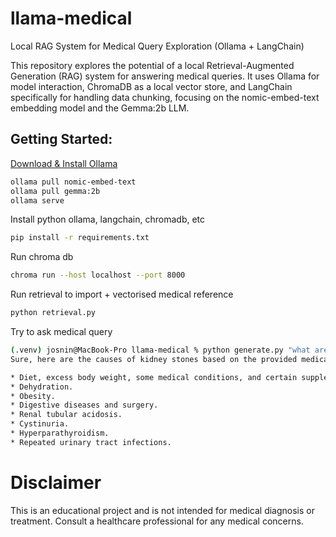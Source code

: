 # llama-medical

Local RAG System for Medical Query Exploration (Ollama + LangChain)

This repository explores the potential of a local Retrieval-Augmented Generation (RAG) system for answering medical queries. It uses Ollama for model interaction,  ChromaDB as a local vector store, and LangChain specifically for handling data chunking, focusing on the nomic-embed-text embedding model and the Gemma:2b LLM.



## Getting Started:
[Download & Install Ollama](https://ollama.com/)
```bash
ollama pull nomic-embed-text
ollama pull gemma:2b
ollama serve
```

Install python ollama, langchain, chromadb, etc 
```bash
pip install -r requirements.txt
```

Run chroma db
```bash
chroma run --host localhost --port 8000
```

Run retrieval to import + vectorised medical reference
```python
python retrieval.py
```

Try to ask medical query
```bash
(.venv) josnin@MacBook-Pro llama-medical % python generate.py "what are the causes of kidney stones?"
Sure, here are the causes of kidney stones based on the provided medical text references:

* Diet, excess body weight, some medical conditions, and certain supplements and medications.
* Dehydration.
* Obesity.
* Digestive diseases and surgery.
* Renal tubular acidosis.
* Cystinuria.
* Hyperparathyroidism.
* Repeated urinary tract infections.
```



# Disclaimer
This is an educational project and is not intended for medical diagnosis or treatment. Consult a healthcare professional for any medical concerns.
